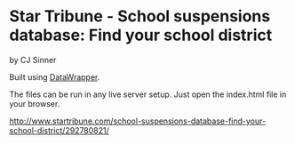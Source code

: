 Star Tribune - School suspensions database: Find your school district
================

by CJ Sinner

Built using [DataWrapper](https://github.com/datawrapper/datawrapper).

The files can be run in any live server setup. Just open the index.html file in your browser.

http://www.startribune.com/school-suspensions-database-find-your-school-district/292780821/